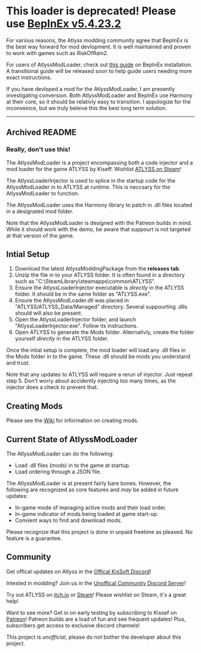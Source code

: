 # This loader is deprecated! Please use [BepInEx v5.4.23.2](https://github.com/BepInEx/BepInEx/releases/tag/v5.4.23.2)


For various reasons, the Atlyss modding community agree that BepInEx is the best way forward for mod devlopment. It is well maintained and proven to work with games such as RiskOfRain2. 

For users of AtlyssModLoader, check out [this guide](https://docs.bepinex.dev/articles/user_guide/installation/index.html) on BepInEx installation.
A transitional guide will be released soon to help guide users needing more exact instructions.

If you have devloped a mod for the AtlyssModLoader, I am presently investigating conversion. 
Both AtlyssModLoader and BepInEx use Harmony at their core, so it should be relativly easy to transition. I appologize for the inconveince, but we truly beleive this the best long term solution.

---
## Archived README
### Really, don't use this!

The AtlyssModLoader is a project encompassing both a code injector and a mod loader for the game ATLYSS by Kiseff. Wishlist [ATLYSS on Steam](https://store.steampowered.com/app/2768430/ATLYSS/)!

The AtlyssLoaderInjector is used to splice in the startup code for the AtlyssModLoader in to ATLYSS at runtime. This is neccsary for the AtlyssModLoader to function.

The AtlyssModLoader uses the Harmony library to patch in .dll files located in a designated mod folder.

Note that the AtlyssModLoader is designed with the Patreon builds in mind. While it should work with the demo, be aware that suppourt is not targeted at that version of the game.

## Intial Setup
1. Download the latest AtlyssModdingPackage from the __releases tab__.
2. Unzip the file in to your ATLYSS folder. It is often found in a directory such as "C:\SteamLibrary\steamapps\common\ATLYSS".
3. Ensure the AtlyssLoaderInjector executable is *directly* in the ATLYSS folder. It should be in the same folder as "ATLYSS.exe". 
4. Ensure the AtlyssModLoader.dll was placed in "ATLYSS/ATLYSS_Data/Managed" directory. Several suppourting .dlls should will also be present.
5. Open the AtlyssLoaderInjector folder, and launch "AtlyssLoaderInjector.exe". Follow its instructions.
6. Open ATLYSS to generate the Mods folder. Alternativly, create the folder yourself *directly* in the ATLYSS folder.

Once the intial setup is complete, the mod loader will load any .dll files in the Mods folder in to the game. These .dll should be mods you understand and trust.

Note that any updates to ATLYSS will require a rerun of injector. Just repeat step 5. Don't worry about accidently injecting too many times, as the injector does a check to prevent that.

## Creating Mods
Please see the [Wiki](https://github.com/Robocat999/AtlyssModLoader/wiki) for information on creating mods.

## Current State of AtlyssModLoader
The AtlyssModLoader can do the following:
- Load .dll files (mods) in to the game at startup.
- Load ordering through a JSON file.

The AtlyssModLoader is at present fairly bare bones. However, the following are recognized as core features and *may* be added in future updates:
- In-game mode of managing active mods and their load order.
- In-game indicator of mods being loaded at game start-up.
- Convient ways to find and download mods.

Please recognize that this project is done in unpaid freetime as pleased. No feature is a guarantee.

## Community
Get offical updates on Atlyss in the [Offical KisSoft Discord](https://discord.com/invite/vScP5yUbtk)!

Intested in modding? Join us in the [Unoffical Community Discord Server](https://discord.gg/NWCqdufJ3X)!
  
Try out ATLYSS on [itch.io](https://kiseff.itch.io/atlyss) or [Steam](https://store.steampowered.com/app/2768430/ATLYSS/)! 
  Please wishlist on Steam, it's a great help!
  
Want to see more? Get in on early testing by subscribing to Kissef on [Patreon](https://www.patreon.com/Kiseff)! Patreon builds are a load of fun and see frequent updates! Plus, subscribers get access to exclusive discord channels!

This project is *unofficial*, please do not bother the developer about this project. 
